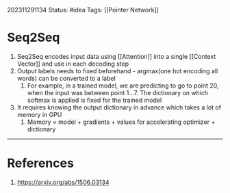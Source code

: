 202311291134
Status: #idea
Tags: [[Pointer Network]]

# Seq2Seq

1. Seq2Seq encodes input data using [[Attention]] into a single [[Context Vector]] and use in each decoding step
2. Output labels needs to fixed beforehand - argmax(one hot encoding all words) can be converted to a label
	1. For example, in a trained model, we are predicting to go to point 20, when the input was between point 1...7. The dictionary on which softmax is applied is fixed for the trained model
3. It requires knowing the output dictionary in advance which takes a lot of memory in GPU
	1. Memory = model + gradients + values for accelerating optimizer + dictionary

---
# References

1. https://arxiv.org/abs/1506.03134